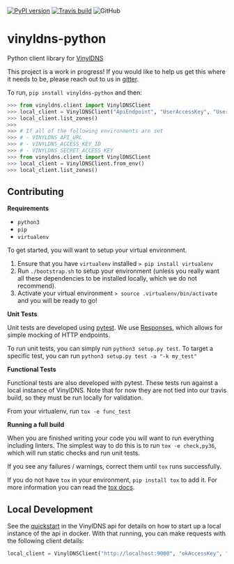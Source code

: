 [![PyPI version](https://badge.fury.io/py/vinyldns-python.svg)](https://badge.fury.io/py/vinyldns-python) [![Travis build](https://api.travis-ci.org/vinyldns/vinyldns-python.svg?branch=master)](https://travis-ci.org/vinyldns/vinyldns-python)
![GitHub](https://img.shields.io/github/license/vinyldns/vinyldns-python)

# vinyldns-python

Python client library for [VinylDNS](https://www.vinyldns.io/)

This project is a work in progress! If you would like to help us get this where it needs to be,
please reach out to us in [gitter](https://gitter.im/vinyldns/Lobby).

To run, `pip install vinyldns-python` and then:

```python
>>> from vinyldns.client import VinylDNSClient
>>> local_client = VinylDNSClient("ApiEndpoint", "UserAccessKey", "UserSecretKey")
>>> local_client.list_zones()
>>>
>>> # If all of the following environments are set
>>> # - VINYLDNS_API_URL
>>> # - VINYLDNS_ACCESS_KEY_ID
>>> # - VINYLDNS_SECRET_ACCESS_KEY
>>> from vinyldns.client import VinylDNSClient
>>> local_client = VinylDNSClient.from_env()
>>> local_client.list_zones()
```

## Contributing

**Requirements**

* `python3`
* `pip`
* `virtualenv`

To get started, you will want to setup your virtual environment.

1. Ensure that you have `virtualenv` installed `> pip install virtualenv`
1. Run `./bootstrap.sh` to setup your environment (unless you really want all these dependencies to be installed locally, which we do not recommend).
1. Activate your virtual environment `> source .virtualenv/bin/activate` and you will be ready to go!

**Unit Tests**

Unit tests are developed using [pytest](https://docs.pytest.org/en/latest/).  We use
[Responses](https://github.com/getsentry/responses), which allows for simple mocking of HTTP endpoints.

To run unit tests, you can simply run `python3 setup.py test`.  To target a specific test, you can
run `python3 setup.py test -a "-k my_test"`

**Functional Tests**

Functional tests are also developed with pytest. These tests run against a local instance of VinylDNS. Note that for now
they are not tied into our travis build, so they must be run locally for validation.

From your virtualenv, run `tox -e func_test`

**Running a full build**

When you are finished writing your code you will want to run everything including linters.  The
simplest way to do this is to run `tox -e check,py36`, which will run static checks and run unit tests.

If you see any failures / warnings, correct them until `tox` runs successfully.

If you do not have `tox` in your environment, `pip install tox` to add it.  For more information you can
read the [tox docs](https://tox.readthedocs.io/en/latest/index.html).

## Local Development
See the [quickstart](https://github.com/vinyldns/vinyldns/blob/master/README.md#quickstart) in the
VinylDNS api for details on how to start up a local instance of the api in docker. With that
running, you can make requests with the following client details:
```python
local_client = VinylDNSClient("http://localhost:9000", "okAccessKey", "okSecretKey")
```
